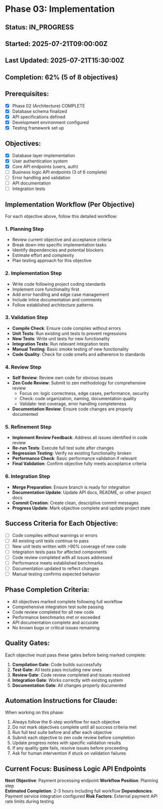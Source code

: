 # Phase 03: Implementation

## Status: IN_PROGRESS
## Started: 2025-07-21T09:00:00Z  
## Last Updated: 2025-07-21T15:30:00Z
## Completion: 62% (5 of 8 objectives)

## Prerequisites: 
- [x] Phase 02 (Architecture) COMPLETE
- [x] Database schema finalized
- [x] API specifications defined
- [x] Development environment configured
- [x] Testing framework set up

## Objectives:
- [x] Database layer implementation 
- [x] User authentication system
- [x] Core API endpoints (users, auth)
- [ ] Business logic API endpoints (3 of 6 complete)
- [ ] Error handling and validation
- [ ] API documentation
- [ ] Integration tests

## Implementation Workflow (Per Objective)

For each objective above, follow this detailed workflow:

### 1. Planning Step
- Review current objective and acceptance criteria
- Break down into specific implementation tasks
- Identify dependencies and potential blockers
- Estimate effort and complexity
- Plan testing approach for this objective

### 2. Implementation Step  
- Write code following project coding standards
- Implement core functionality first
- Add error handling and edge case management
- Include inline documentation and comments
- Follow established architecture patterns

### 3. Validation Step
- **Compile Check**: Ensure code compiles without errors
- **Unit Tests**: Run existing unit tests to prevent regressions
- **New Tests**: Write unit tests for new functionality
- **Integration Tests**: Run relevant integration tests
- **Manual Testing**: Basic smoke testing of new functionality
- **Code Quality**: Check for code smells and adherence to standards

### 4. Review Step
- **Self Review**: Review own code for obvious issues
- **Zen Code Review**: Submit to zen methodology for comprehensive review
  - Focus on: logic correctness, edge cases, performance, security
  - Check: code organization, naming, documentation quality
  - Validate: test coverage, error handling completeness
- **Documentation Review**: Ensure code changes are properly documented

### 5. Refinement Step  
- **Implement Review Feedback**: Address all issues identified in code review
- **Re-run Tests**: Execute full test suite after changes
- **Regression Testing**: Verify no existing functionality broken
- **Performance Check**: Basic performance validation if relevant
- **Final Validation**: Confirm objective fully meets acceptance criteria

### 6. Integration Step
- **Merge Preparation**: Ensure branch is ready for integration
- **Documentation Update**: Update API docs, README, or other project docs
- **Commit Creation**: Create clean, descriptive commit messages
- **Progress Update**: Mark objective complete and update project state

## Success Criteria for Each Objective:
- [ ] Code compiles without warnings or errors
- [ ] All existing unit tests continue to pass  
- [ ] New unit tests written with >90% coverage of new code
- [ ] Integration tests pass for affected components
- [ ] Code review completed with all issues addressed
- [ ] Performance meets established benchmarks
- [ ] Documentation updated to reflect changes
- [ ] Manual testing confirms expected behavior

## Phase Completion Criteria:
- All objectives marked complete following full workflow
- Comprehensive integration test suite passing
- Code review completed for all new code  
- Performance benchmarks met or exceeded
- API documentation complete and accurate
- No known bugs or critical issues remaining

## Quality Gates:
Each objective must pass these gates before being marked complete:
1. **Compilation Gate**: Code builds successfully
2. **Test Gate**: All tests pass including new ones
3. **Review Gate**: Code review completed and issues resolved
4. **Integration Gate**: Works correctly with existing system
5. **Documentation Gate**: All changes properly documented

## Automation Instructions for Claude:
When working on this phase:
1. Always follow the 6-step workflow for each objective
2. Do not mark objectives complete until all success criteria met
3. Run full test suite before and after each objective
4. Submit each objective to zen code review before completion
5. Update progress notes with specific validation results
6. If any quality gate fails, resolve issues before proceeding
7. Ask for human intervention if stuck on validation failures

## Current Focus: Business Logic API Endpoints
**Next Objective**: Payment processing endpoint
**Workflow Position**: Planning step  
**Estimated Completion**: 2-3 hours including full workflow
**Dependencies**: Payment service integration configured
**Risk Factors**: External payment API rate limits during testing
